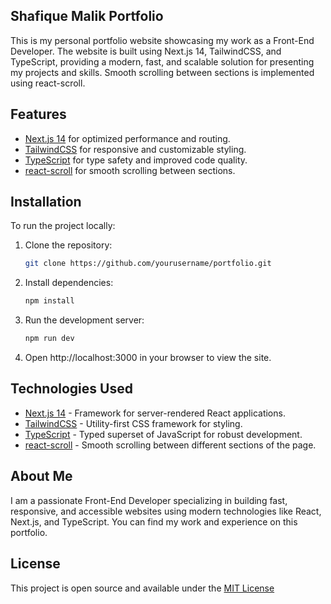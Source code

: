 ## Shafique Malik Portfolio

This is my personal portfolio website showcasing my work as a Front-End Developer. The website is built using Next.js 14, TailwindCSS, and TypeScript, providing a modern, fast, and scalable solution for presenting my projects and skills. Smooth scrolling between sections is implemented using react-scroll.

## Features

- [Next.js 14](https://nextjs.org/) for optimized performance and routing.
- [TailwindCSS](https://tailwindcss.com/) for responsive and customizable styling.
- [TypeScript](https://www.typescriptlang.org/) for type safety and improved code quality.
- [react-scroll](https://www.npmjs.com/package/react-scroll?activeTab=readme) for smooth scrolling between sections.

## Installation

To run the project locally:

1. Clone the repository:

   ```bash
   git clone https://github.com/yourusername/portfolio.git
   ```

2. Install dependencies:

   ```bash
   npm install
   ```

3. Run the development server:

   ```bash
   npm run dev
   ```

4. Open http://localhost:3000 in your browser to view the site.

## Technologies Used

- [Next.js 14](https://nextjs.org/) - Framework for server-rendered React applications.
- [TailwindCSS](https://tailwindcss.com/) - Utility-first CSS framework for styling.
- [TypeScript](https://www.typescriptlang.org/) - Typed superset of JavaScript for robust development.
- [react-scroll](https://www.npmjs.com/package/react-scroll?activeTab=readme) - Smooth scrolling between different sections of the page.
<!-- - [abc](abc) - abc -->

## About Me

I am a passionate Front-End Developer specializing in building fast, responsive, and accessible websites using modern technologies like React, Next.js, and TypeScript. You can find my work and experience on this portfolio.

## License

This project is open source and available under the [MIT License](https://opensource.org/license/mit)
